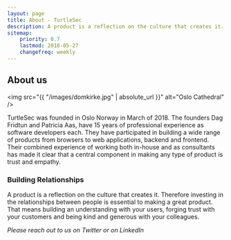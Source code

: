 ```yaml
---
layout: page
title: About - TurtleSec
description: A product is a reflection on the culture that creates it. Learn more about who we are and what we believe.
sitemap:
    priority: 0.7
    lastmod: 2018-05-27
    changefreq: weekly
---
```

## About us

<span class="image left"><img src="{{ "/images/domkirke.jpg" | absolute_url }}" alt="Oslo Cathedral" /></span>

TurtleSec was founded in Oslo Norway in March of 2018. The founders Dag Fridtun and Patricia Aas, have 15 years of professional experience as software developers each. They have participated in building a wide range of products from browsers to web applications, backend and frontend. Their combined experience of working both in-house and as consultants has made it clear that a central component in making any type of product is trust and empathy.

### Building Relationships
<div class="box">
  <p>
  A product is a reflection on the culture that creates it. Therefore investing in the relationships between people is essential to making a great product. That means building an understanding with your users, forging trust with your customers and being kind and generous with your colleagues.
  </p>
</div>

*Please reach out to us on Twitter or on LinkedIn*
